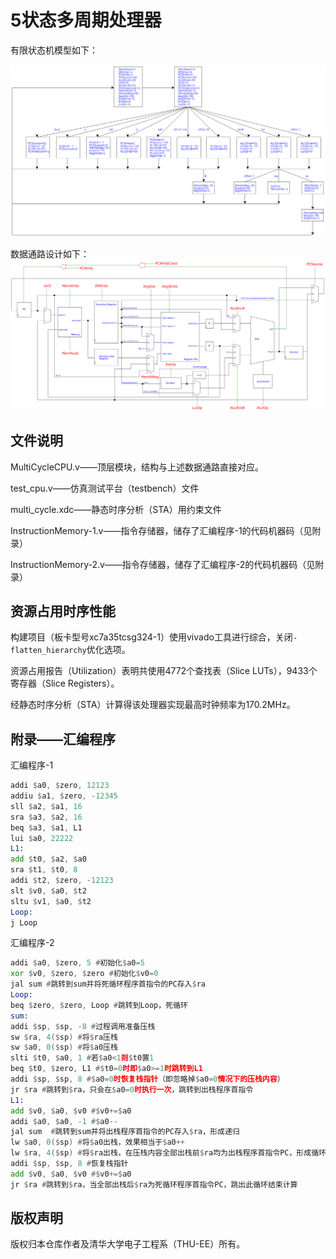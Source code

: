 # 5状态多周期处理器

有限状态机模型如下：

![FSM](./pic/Multi-cycle_fsm.png)

数据通路设计如下：
![datapath](./pic/datapath.png)

## 文件说明

MultiCycleCPU.v——顶层模块，结构与上述数据通路直接对应。

test_cpu.v——仿真测试平台（testbench）文件

multi_cycle.xdc——静态时序分析（STA）用约束文件

InstructionMemory-1.v——指令存储器，储存了汇编程序-1的代码机器码（见附录）

InstructionMemory-2.v——指令存储器，储存了汇编程序-2的代码机器码（见附录）

## 资源占用时序性能

构建项目（板卡型号xc7a35tcsg324-1）使用vivado工具进行综合，关闭`-flatten_hierarchy`优化选项。

资源占用报告（Utilization）表明共使用4772个查找表（Slice LUTs），9433个寄存器（Slice Registers）。

经静态时序分析（STA）计算得该处理器实现最高时钟频率为170.2MHz。

## 附录——汇编程序

汇编程序-1

```asm
addi $a0, $zero, 12123
addiu $a1, $zero, -12345
sll $a2, $a1, 16
sra $a3, $a2, 16
beq $a3, $a1, L1
lui $a0, 22222
L1:
add $t0, $a2, $a0
sra $t1, $t0, 8
addi $t2, $zero, -12123
slt $v0, $a0, $t2
sltu $v1, $a0, $t2
Loop:
j Loop
```

汇编程序-2

```asm
addi $a0, $zero, 5 #初始化$a0=5
xor $v0, $zero, $zero #初始化$v0=0
jal sum #跳转到sum并将死循环程序首指令的PC存入$ra
Loop:
beq $zero, $zero, Loop #跳转到Loop，死循环
sum:
addi $sp, $sp, -8 #过程调用准备压栈
sw $ra, 4($sp) #将$ra压栈
sw $a0, 0($sp) #将$a0压栈
slti $t0, $a0, 1 #若$a0<1则$t0置1
beq $t0, $zero, L1 #$t0=0时即$a0>=1时跳转到L1
addi $sp, $sp, 8 #$a0=0时恢复栈指针（即忽略掉$a0=0情况下的压栈内容）
jr $ra #跳转到$ra，只会在$a0=0时执行一次，跳转到出栈程序首指令
L1:
add $v0, $a0, $v0 #$v0+=$a0
addi $a0, $a0, -1 #$a0--
jal sum  #跳转到sum并将出栈程序首指令的PC存入$ra，形成递归
lw $a0, 0($sp) #将$a0出栈，效果相当于$a0++
lw $ra, 4($sp) #将$ra出栈，在压栈内容全部出栈前$ra均为出栈程序首指令PC，形成循环
addi $sp, $sp, 8 #恢复栈指针
add $v0, $a0, $v0 #$v0+=$a0
jr $ra #跳转到$ra，当全部出栈后$ra为死循环程序首指令PC，跳出此循环结束计算
```

## 版权声明

版权归本仓库作者及清华大学电子工程系（THU-EE）所有。